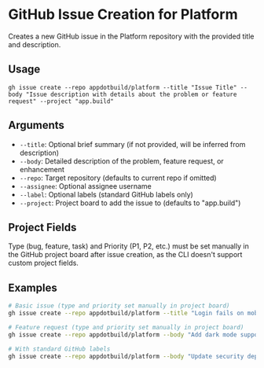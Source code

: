 # GitHub Issue Creation for Platform

Creates a new GitHub issue in the Platform repository with the provided title and description.

## Usage
```
gh issue create --repo appdotbuild/platform --title "Issue Title" --body "Issue description with details about the problem or feature request" --project "app.build"
```

## Arguments
- `--title`: Optional brief summary (if not provided, will be inferred from description)
- `--body`: Detailed description of the problem, feature request, or enhancement
- `--repo`: Target repository (defaults to current repo if omitted)
- `--assignee`: Optional assignee username
- `--label`: Optional labels (standard GitHub labels only)
- `--project`: Project board to add the issue to (defaults to "app.build")

## Project Fields
Type (bug, feature, task) and Priority (P1, P2, etc.) must be set manually in the GitHub project board after issue creation, as the CLI doesn't support custom project fields.

## Examples
```bash
# Basic issue (type and priority set manually in project board)
gh issue create --repo appdotbuild/platform --title "Login fails on mobile" --body "Users cannot log in on mobile devices" --project "app.build"

# Feature request (type and priority set manually in project board)
gh issue create --repo appdotbuild/platform --body "Add dark mode support for better user experience in low-light environments" --project "app.build"

# With standard GitHub labels
gh issue create --repo appdotbuild/platform --body "Update security dependencies to patch CVE-2024-1234 vulnerability" --label "security" --project "app.build"
```